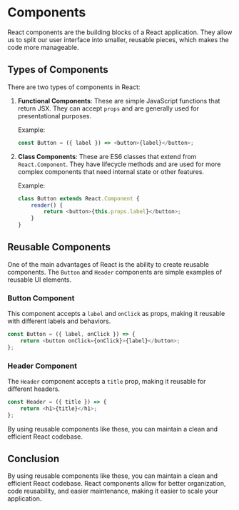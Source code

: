 
# Components

React components are the building blocks of a React application. They allow us to split our user interface into smaller, reusable pieces, which makes the code more manageable.

## Types of Components

There are two types of components in React:

1. **Functional Components**: These are simple JavaScript functions that return JSX. They can accept `props` and are generally used for presentational purposes.

   Example:
   ```javascript
   const Button = ({ label }) => <button>{label}</button>;
   ```

2. **Class Components**: These are ES6 classes that extend from `React.Component`. They have lifecycle methods and are used for more complex components that need internal state or other features.

   Example:
   ```javascript
   class Button extends React.Component {
       render() {
           return <button>{this.props.label}</button>;
       }
   }
   ```

## Reusable Components

One of the main advantages of React is the ability to create reusable components. The `Button` and `Header` components are simple examples of reusable UI elements.

### Button Component

This component accepts a `label` and `onClick` as props, making it reusable with different labels and behaviors.

```javascript
const Button = ({ label, onClick }) => {
    return <button onClick={onClick}>{label}</button>;
};
```

### Header Component

The `Header` component accepts a `title` prop, making it reusable for different headers.

```javascript
const Header = ({ title }) => {
    return <h1>{title}</h1>;
};
```

By using reusable components like these, you can maintain a clean and efficient React codebase.

## Conclusion

By using reusable components like these, you can maintain a clean and efficient React codebase. React components allow for better organization, code reusability, and easier maintenance, making it easier to scale your application.
